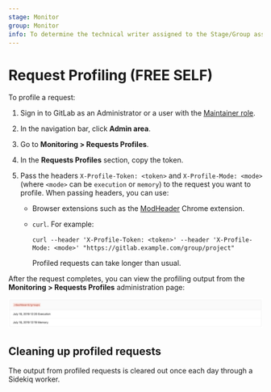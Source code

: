 ```yaml
---
stage: Monitor
group: Monitor
info: To determine the technical writer assigned to the Stage/Group associated with this page, see https://about.gitlab.com/handbook/engineering/ux/technical-writing/#assignments
---
```


# Request Profiling **(FREE SELF)**

To profile a request:

1. Sign in to GitLab as an Administrator or a user with the [Maintainer role](../../../user/permissions.md).
1. In the navigation bar, click **Admin area**.
1. Go to **Monitoring > Requests Profiles**.
1. In the **Requests Profiles** section, copy the token.
1. Pass the headers `X-Profile-Token: <token>` and `X-Profile-Mode: <mode>`(where
   `<mode>` can be `execution` or `memory`) to the request you want to profile. When
   passing headers, you can use:

   - Browser extensions such as the
     [ModHeader](https://chrome.google.com/webstore/detail/modheader/idgpnmonknjnojddfkpgkljpfnnfcklj)
     Chrome extension.
   - `curl`. For example:

     ```shell
     curl --header 'X-Profile-Token: <token>' --header 'X-Profile-Mode: <mode>' "https://gitlab.example.com/group/project"
     ```

     Profiled requests can take longer than usual.

After the request completes, you can view the profiling output from the
**Monitoring > Requests Profiles** administration page:

![Profiling output](img/request_profile_result.png)

## Cleaning up profiled requests

The output from profiled requests is cleared out once each day through a
Sidekiq worker.
